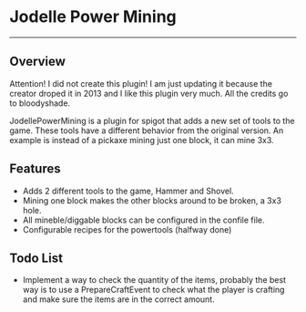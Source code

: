 # Jodelle Power Mining
---
## Overview
Attention! I did not create this plugin! I am just updating it because the creator droped it in 2013 and I like this plugin very much. All the credits go to bloodyshade.

JodellePowerMining is a plugin for spigot that adds a new set of tools to the game. These tools have a different behavior from the original version. An example is instead of a pickaxe mining just one block, it can mine 3x3.

## Features
- Adds 2 different tools to the game, Hammer and Shovel.
- Mining one block makes the other blocks around to be broken, a 3x3 hole.
- All mineble/diggable blocks can be configured in the confile file.
- Configurable recipes for the powertools (halfway done)

## Todo List
- Implement a way to check the quantity of the items, probably the best way is to use a PrepareCraftEvent to check what the player is crafting and make sure the items are in the correct amount. 
    
    
    
    
